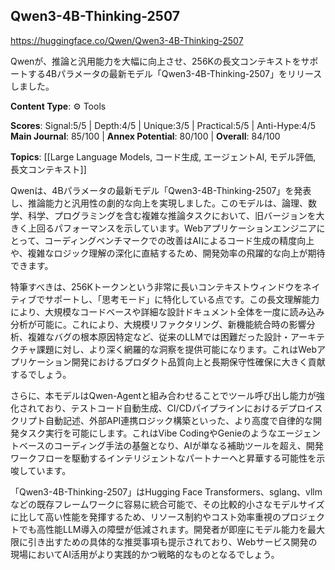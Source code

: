 ## Qwen3-4B-Thinking-2507

https://huggingface.co/Qwen/Qwen3-4B-Thinking-2507

Qwenが、推論と汎用能力を大幅に向上させ、256Kの長文コンテキストをサポートする4Bパラメータの最新モデル「Qwen3-4B-Thinking-2507」をリリースしました。

**Content Type**: ⚙️ Tools

**Scores**: Signal:5/5 | Depth:4/5 | Unique:3/5 | Practical:5/5 | Anti-Hype:4/5
**Main Journal**: 85/100 | **Annex Potential**: 80/100 | **Overall**: 84/100

**Topics**: [[Large Language Models, コード生成, エージェントAI, モデル評価, 長文コンテキスト]]

Qwenは、4Bパラメータの最新モデル「Qwen3-4B-Thinking-2507」を発表し、推論能力と汎用性の劇的な向上を実現しました。このモデルは、論理、数学、科学、プログラミングを含む複雑な推論タスクにおいて、旧バージョンを大きく上回るパフォーマンスを示しています。Webアプリケーションエンジニアにとって、コーディングベンチマークでの改善はAIによるコード生成の精度向上や、複雑なロジック理解の深化に直結するため、開発効率の飛躍的な向上が期待できます。

特筆すべきは、256Kトークンという非常に長いコンテキストウィンドウをネイティブでサポートし、「思考モード」に特化している点です。この長文理解能力により、大規模なコードベースや詳細な設計ドキュメント全体を一度に読み込み分析が可能に。これにより、大規模リファクタリング、新機能統合時の影響分析、複雑なバグの根本原因特定など、従来のLLMでは困難だった設計・アーキテクチャ課題に対し、より深く網羅的な洞察を提供可能になります。これはWebアプリケーション開発におけるプロダクト品質向上と長期保守性確保に大きく貢献するでしょう。

さらに、本モデルはQwen-Agentと組み合わせることでツール呼び出し能力が強化されており、テストコード自動生成、CI/CDパイプラインにおけるデプロイスクリプト自動記述、外部API連携ロジック構築といった、より高度で自律的な開発タスク実行を可能にします。これはVibe CodingやGenieのようなエージェントベースのコーディング手法の基盤となり、AIが単なる補助ツールを超え、開発ワークフローを駆動するインテリジェントなパートナーへと昇華する可能性を示唆しています。

「Qwen3-4B-Thinking-2507」はHugging Face Transformers、sglang、vllmなどの既存フレームワークに容易に統合可能で、その比較的小さなモデルサイズに比して高い性能を発揮するため、リソース制約やコスト効率重視のプロジェクトでも高性能LLM導入の障壁が低減されます。開発者が即座にモデル能力を最大限に引き出すための具体的な推奨事項も提示されており、Webサービス開発の現場においてAI活用がより実践的かつ戦略的なものとなるでしょう。